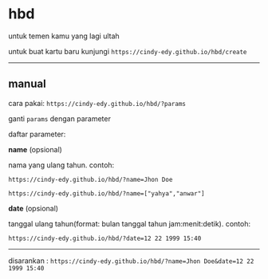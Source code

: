# hbd
untuk temen kamu yang lagi ultah

untuk buat kartu baru kunjungi `https://cindy-edy.github.io/hbd/create`

---

## manual

cara pakai: `https://cindy-edy.github.io/hbd/?params`

ganti `params` dengan parameter


daftar parameter:

**name** (opsional)

nama yang ulang tahun. contoh:

`https://cindy-edy.github.io/hbd/?name=Jhon Doe`

`https://cindy-edy.github.io/hbd/?name=["yahya","anwar"]`


**date** (opsional)

tanggal ulang tahun(format: bulan tanggal tahun jam:menit:detik). contoh:

`https://cindy-edy.github.io/hbd/?date=12 22 1999 15:40`


---

disarankan : `https://cindy-edy.github.io/hbd/?name=Jhon Doe&date=12 22 1999 15:40`

